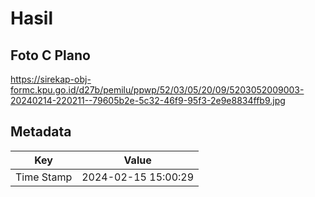 # Hasil

## Foto C Plano

https://sirekap-obj-formc.kpu.go.id/d27b/pemilu/ppwp/52/03/05/20/09/5203052009003-20240214-220211--79605b2e-5c32-46f9-95f3-2e9e8834ffb9.jpg


## Metadata

| Key        | Value               |
| ---------- | ------------------- |
| Time Stamp | 2024-02-15 15:00:29 |



